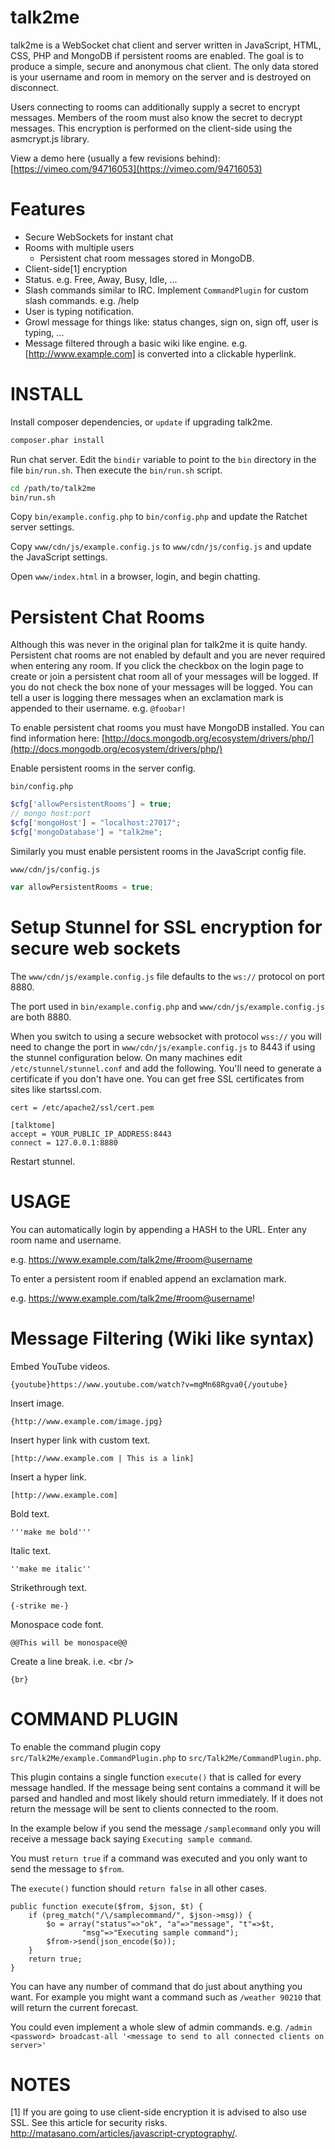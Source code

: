 talk2me
=======

talk2me is a WebSocket chat client and server written in JavaScript, HTML, CSS, PHP and MongoDB if persistent rooms are enabled. The goal is to produce a simple, secure and anonymous chat client. The only data stored is your username and room in memory on the server and is destroyed on disconnect.

Users connecting to rooms can additionally supply a secret to encrypt messages. Members of the room must also know the secret to decrypt messages. This encryption is performed on the client-side using the asmcrypt.js library.

View a demo here (usually a few revisions behind): [https://vimeo.com/94716053](https://vimeo.com/94716053)

Features
========

* Secure WebSockets for instant chat
* Rooms with multiple users
    * Persistent chat room messages stored in MongoDB.
* Client-side[1] encryption
* Status. e.g. Free, Away, Busy, Idle, ...
* Slash commands similar to IRC. Implement `CommandPlugin` for custom slash commands. e.g. /help
* User is typing notification.
* Growl message for things like: status changes, sign on, sign off, user is typing, ...
* Message filtered through a basic wiki like engine. e.g. [http://www.example.com] is converted into a clickable hyperlink.

INSTALL
=======

Install composer dependencies, or `update` if upgrading talk2me.

```bash
composer.phar install
```

Run chat server. Edit the `bindir` variable to point to the `bin` directory in the file `bin/run.sh`. Then execute the `bin/run.sh` script.

```bash
cd /path/to/talk2me
bin/run.sh
```

Copy `bin/example.config.php` to `bin/config.php` and update the Ratchet server settings.

Copy `www/cdn/js/example.config.js` to `www/cdn/js/config.js` and update the JavaScript settings.

Open `www/index.html` in a browser, login, and begin chatting.

Persistent Chat Rooms
=====================

Although this was never in the original plan for talk2me it is quite handy. Persistent chat rooms are not enabled by default and you are never required when entering any room. If you click the checkbox on the login page to create or join a persistent chat room all of your messages will be logged. If you do not check the box none of your messages will be logged. You can tell a user is logging there messages when an exclamation mark is appended to their username. e.g. `@foobar!`

To enable persistent chat rooms you must have MongoDB installed. You can find information here: [http://docs.mongodb.org/ecosystem/drivers/php/](http://docs.mongodb.org/ecosystem/drivers/php/)

Enable persistent rooms in the server config.

`bin/config.php`

```php
$cfg['allowPersistentRooms'] = true;
// mongo host:port
$cfg['mongoHost'] = "localhost:27017";
$cfg['mongoDatabase'] = "talk2me";
```

Similarly you must enable persistent rooms in the JavaScript config file.

`www/cdn/js/config.js`

```javascript
var allowPersistentRooms = true;
```

Setup Stunnel for SSL encryption for secure web sockets
========================================================

The `www/cdn/js/example.config.js` file defaults to the `ws://` protocol on port 8880.

The port used in `bin/example.config.php` and `www/cdn/js/example.config.js` are both 8880.

When you switch to using a secure websocket with protocol `wss://` you will need to change the port in `www/cdn/js/example.config.js` to 8443 if using the stunnel configuration below. On many machines edit `/etc/stunnel/stunnel.conf` and add the following. You'll need to generate a certificate if you don't have one. You can get free SSL certificates from sites like startssl.com.

    cert = /etc/apache2/ssl/cert.pem

    [talktome]
    accept = YOUR_PUBLIC_IP_ADDRESS:8443
    connect = 127.0.0.1:8880

Restart stunnel.

USAGE
=====

You can automatically login by appending a HASH to the URL. Enter any room name and username.

e.g. https://www.example.com/talk2me/#room@username

To enter a persistent room if enabled append an exclamation mark.

e.g. https://www.example.com/talk2me/#room@username!

Message Filtering (Wiki like syntax)
====================================

Embed YouTube videos.

    {youtube}https://www.youtube.com/watch?v=mgMn68Rgva0{/youtube}
    
Insert image.

    {http://www.example.com/image.jpg}

Insert hyper link with custom text.

    [http://www.example.com | This is a link]

Insert a hyper link.

    [http://www.example.com]

Bold text.

    '''make me bold'''

Italic text.

    ''make me italic''

Strikethrough text.

    {-strike me-}

Monospace code font.

    @@This will be monospace@@

Create a line break. i.e. &lt;br /&gt;

    {br}

COMMAND PLUGIN
==============

To enable the command plugin copy `src/Talk2Me/example.CommandPlugin.php` to `src/Talk2Me/CommandPlugin.php`.

This plugin contains a single function `execute()` that is called for every message handled. If the message being
sent contains a command it will be parsed and handled and most likely should return immediately. If it does not
return the message will be sent to clients connected to the room.

In the example below if you send the message `/samplecommand` only you will receive a message back saying `Executing sample command`.

You must `return true` if a command was executed and you only want to send the message to `$from`.

The `execute()` function should `return false` in all other cases.

    public function execute($from, $json, $t) {
        if (preg_match("/\/samplecommand/", $json->msg)) {
            $o = array("status"=>"ok", "a"=>"message", "t"=>$t,
                    "msg"=>"Executing sample command");
            $from->send(json_encode($o));
        }
        return true;
    }

You can have any number of command that do just about anything you want. For example you might want a command such as `/weather 90210` that
will return the current forecast.

You could even implement a whole slew of admin commands. e.g. `/admin <password> broadcast-all '<message to send to all connected clients on server>'`

NOTES
=====

[1] If you are going to use client-side encryption it is advised to also use SSL. See this article for security risks. <a target="_blank" href="http://matasano.com/articles/javascript-cryptography/">http://matasano.com/articles/javascript-cryptography/</a>.
